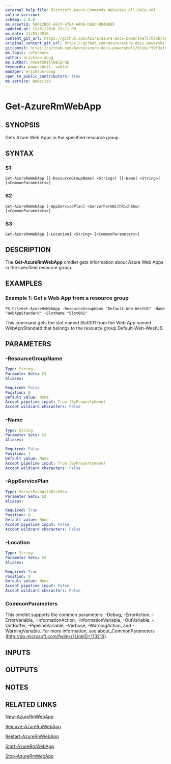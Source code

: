 ```yaml
---
external help file: Microsoft.Azure.Commands.Websites.dll-Help.xml
online version:
schema: 2.0.0
ms.assetid: 50612BDC-6E73-47E4-A4DB-DE8CF804BB85
updated_at: 11/01/2016 22:11 PM
ms.date: 11/01/2016
content_git_url: https://github.com/Azure/azure-docs-powershell/blob/anne052617/azureps-cmdlets-docs/ResourceManager/AzureRM.Websites/v2.1.0/Get-AzureRmWebApp.md
original_content_git_url: https://github.com/Azure/azure-docs-powershell/blob/anne052617/azureps-cmdlets-docs/ResourceManager/AzureRM.Websites/v2.1.0/Get-AzureRmWebApp.md
gitcommit: https://github.com/Azure/azure-docs-powershell/blob/f59f3ef60bc592383812213e69fd77ba950759ed
ms.topic: reference
author: erickson-doug
ms.author: PowerShellHelpPub
keywords: powershell, cmdlet
manager: erickson-doug
open_to_public_contributors: true
ms.service: Websites
---
```


# Get-AzureRmWebApp

## SYNOPSIS
Gets Azure Web Apps in the specified resource group.

## SYNTAX

### S1
```
Get-AzureRmWebApp [[-ResourceGroupName] <String>] [[-Name] <String>] [<CommonParameters>]
```

### S2
```
Get-AzureRmWebApp [-AppServicePlan] <ServerFarmWithRichSku> [<CommonParameters>]
```

### S3
```
Get-AzureRmWebApp [-Location] <String> [<CommonParameters>]
```

## DESCRIPTION
The **Get-AzureRmWebApp** cmdlet gets information about Azure Web Apps in the specified resource group.

## EXAMPLES

### Example 1: Get a Web App from a resource group
```
PS C:\>Get-AzureRmWebApp -ResourceGroupName "Default-Web-WestUS" -Name "WebAppStandard" -SlotName "Slot001"
```

This command gets the slot named Slot001 from the Web App named WebAppStandard that belongs to the resource group Default-Web-WestUS.

## PARAMETERS

### -ResourceGroupName

```yaml
Type: String
Parameter Sets: S1
Aliases: 

Required: False
Position: 0
Default value: None
Accept pipeline input: True (ByPropertyName)
Accept wildcard characters: False
```

### -Name

```yaml
Type: String
Parameter Sets: S1
Aliases: 

Required: False
Position: 1
Default value: None
Accept pipeline input: True (ByPropertyName)
Accept wildcard characters: False
```

### -AppServicePlan

```yaml
Type: ServerFarmWithRichSku
Parameter Sets: S2
Aliases: 

Required: True
Position: 0
Default value: None
Accept pipeline input: False
Accept wildcard characters: False
```

### -Location

```yaml
Type: String
Parameter Sets: S3
Aliases: 

Required: True
Position: 0
Default value: None
Accept pipeline input: False
Accept wildcard characters: False
```

### CommonParameters
This cmdlet supports the common parameters: -Debug, -ErrorAction, -ErrorVariable, -InformationAction, -InformationVariable, -OutVariable, -OutBuffer, -PipelineVariable, -Verbose, -WarningAction, and -WarningVariable. For more information, see about_CommonParameters (http://go.microsoft.com/fwlink/?LinkID=113216).

## INPUTS

## OUTPUTS

## NOTES

## RELATED LINKS

[New-AzureRmWebApp](./New-AzureRmWebApp.md)

[Remove-AzureRmWebApp](./Remove-AzureRmWebApp.md)

[Restart-AzureRmWebApp](./Restart-AzureRmWebApp.md)

[Start-AzureRmWebApp](./Start-AzureRmWebApp.md)

[Stop-AzureRmWebApp](./Stop-AzureRmWebApp.md)


